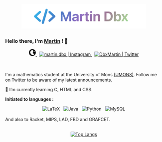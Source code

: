 <h1 align="center">
  <img alt="Martin Dbx" width="400px" src="resources/banner.png">
</h1>

### Hello there, I'm [Martin](https://github.com/MartinDbx) ! 👋

<div align="center">
  <a href="https://martin-dbx.webflow.io">
    <img alt="MARTIN DBX" width="22px" src="https://raw.githubusercontent.com/iconic/open-iconic/master/svg/globe.svg" />
  <a /> 
  &nbsp;
  <a href="https://open.spotify.com/user/215waouqadi3e4kvsmzxbjqba?si=g8U4rfsGRyiWR9yaEPBdrg">
    <img alt="martin.dbx | Instagram" width="22px" src="https://simpleicons.org/icons/spotify.svg" />
  <a />
  &nbsp;
  <a href="https://twitter.com/DbxMartin">
    <img alt="DbxMartin | Twitter" width="22px" src="https://simpleicons.org/icons/twitter.svg" />
  <a />
</div>
<br />
<br />


I'm a mathematics student at the University of Mons [(UMONS)](https://web.umons.ac.be/fr/). Follow me on Twitter to be aware of my latest announcements.

🌱 I’m currently learning C, HTML and CSS.
</br >

**Initiated to languages :**
<div align="center">
<img alt="LaTeX" width="26px" src="https://simpleicons.org/icons/latex.svg">
&nbsp;
<img alt="Java" width="26px" src="https://simpleicons.org/icons/java.svg" />
&nbsp;
<img alt="Python" width="26px" src="https://simpleicons.org/icons/python.svg" />
&nbsp;
<img alt="MySQL" width="26px" src="https://simpleicons.org/icons/mysql.svg" />
</div>
</br >
And also to Racket, MIPS, LAD, FBD and GRAFCET.

<br />
<br />

<div align="center">

[![Top Langs](https://github-readme-stats.vercel.app/api/top-langs/?username=MartinDbx&layout=compact)](https://github.com/anuraghazra/github-readme-stats)
</div>
